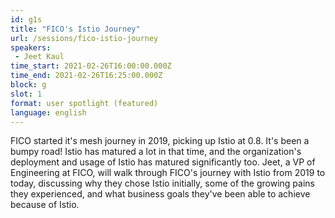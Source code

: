 ```yaml
---
id: g1s
title: "FICO's Istio Journey"
url: /sessions/fico-istio-journey
speakers:
 - Jeet Kaul
time_start: 2021-02-26T16:00:00.000Z
time_end: 2021-02-26T16:25:00.000Z
block: g
slot: 1
format: user spotlight (featured)
language: english
---
```


FICO started it's mesh journey in 2019, picking up Istio at 0.8. It's been a bumpy road! Istio has matured a lot in that time, and the organization's deployment and usage of Istio has matured significantly too. Jeet, a VP of Engineering at FICO, will walk through FICO's journey with Istio from 2019 to today, discussing why they chose Istio initially, some of the growing pains they experienced, and what business goals they've been able to achieve because of Istio.